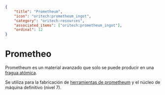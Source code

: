 ```json
{
	"title": "Prometheum",
	"icon": "oritech:prometheum_ingot",
	"category": "oritech:resources",
	"associated_items": ["oritech:prometheum_ingot"],
	"ordinal": 12
}
```

# Prometheo

Prometheum es un material avanzado que solo se puede producir en una [fragua atómica](^oritech:processing/atomic_forge).

Se utiliza para la fabricación de [herramientas de prometheum](^oritech:herramientas/prometheo_tools) y el núcleo de máquina definitivo (nivel 7).
